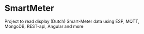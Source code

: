 # SmartMeter
Project to read display (Dutch) Smart-Meter data using ESP, MQTT, MongoDB, REST-api, Angular and more
